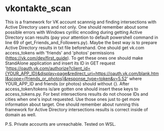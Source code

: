 # vkontakte_scan
This is a framework for VK account scannnig and finding intersections with Active Directory users and not only.
One should remember about some possible errors with Windows cyrillic encoding during getting Active Directory scan results (pay your attention to default powershell command in line 69 of get_Friends_and_Followers.py). Maybe the best way is to prepare Active Directory results in txt file beforehand.
One should get vk.com access_tokens with 'friends' and 'photos' permissions (https://vk.com/dev/first_guide). To get these ones one should make StandAlone application and insert its ID in GET request 'https://oauth.vk.com/authorize?client_id={YOUR_APP_ID}&display=page&redirect_uri=https://oauth.vk.com/blank.html&scope={friends_or_photos}&response_type=token&v=5.52' where YOUR_APP_ID and friends (or photos) should without {}. After access_token/tokens is/are gotten one should insert these keys to access_tokens.py.
For best intersections results do not choose IDs and cities when one's input requested. Use those ones just to get more information about target.
One should remember about running this framework for Active Directory intersections results is correct inside of domain as well. 

P.S. Private accounts are unreachable.
Tested on WSL.
